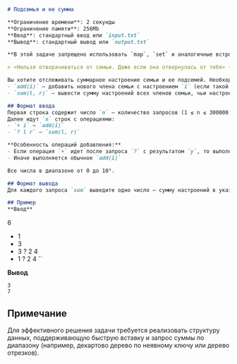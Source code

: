 ```markdown
# Подсемья и ее сумма

**Ограничение времени**: 2 секунды  
**Ограничение памяти**: 256Mb  
**Ввод**: стандартный ввод или `input.txt`  
**Вывод**: стандартный вывод или `output.txt`  

**В этой задаче запрещено использовать `map`, `set` и аналогичные встроенные структуры.**

> «Нельзя отворачиваться от семьи. Даже если она отвернулась от тебя» (с) *Форсаж 6*

Вы хотите отслеживать суммарное настроение семьи и ее подсемей. Необходимо реализовать две операции:
- `add(i)` — добавить нового члена семьи с настроением `i` (если такой уже есть, ничего не делать)
- `sum(l, r)` — вывести сумму настроений всех членов семьи, чьи настроения находятся в диапазоне `[l, r]`

## Формат ввода
Первая строка содержит число `n` — количество запросов (1 ≤ n ≤ 300000).  
Далее идут `n` строк с операциями:
- `+ i` — `add(i)`
- `? l r` — `sum(l, r)`

**Особенность операций добавления:**
- Если операция `+` идет после запроса `?` с результатом `y`, то выполняется `add((i + y) mod 10⁹)`
- Иначе выполняется обычное `add(i)`

Все числа в диапазоне от 0 до 10⁹.

## Формат вывода
Для каждого запроса `sum` выведите одно число — сумму настроений в указанном диапазоне.

## Пример
**Ввод**  
```
6
+ 1
+ 3
+ 3
? 2 4
+ 1
? 2 4
``

**Вывод**  
```
3
7
```

## Примечание
Для эффективного решения задачи требуется реализовать структуру данных, поддерживающую быструю вставку и запрос суммы по диапазону (например, декартово дерево по неявному ключу или дерево отрезков).